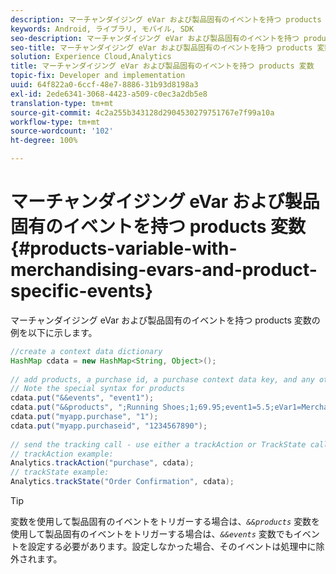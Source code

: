 ```yaml
---
description: マーチャンダイジング eVar および製品固有のイベントを持つ products 変数の例を以下に示します。
keywords: Android, ライブラリ, モバイル, SDK
seo-description: マーチャンダイジング eVar および製品固有のイベントを持つ products 変数の例を以下に示します。
seo-title: マーチャンダイジング eVar および製品固有のイベントを持つ products 変数
solution: Experience Cloud,Analytics
title: マーチャンダイジング eVar および製品固有のイベントを持つ products 変数
topic-fix: Developer and implementation
uuid: 64f822a0-6ccf-48e7-8886-31b93d8198a3
exl-id: 2ede6341-3068-4423-a509-c0ec3a2db5e8
translation-type: tm+mt
source-git-commit: 4c2a255b343128d2904530279751767e7f99a10a
workflow-type: tm+mt
source-wordcount: '102'
ht-degree: 100%

---
```


# マーチャンダイジング eVar および製品固有のイベントを持つ products 変数 {#products-variable-with-merchandising-evars-and-product-specific-events}

マーチャンダイジング eVar および製品固有のイベントを持つ products 変数の例を以下に示します。

```java
//create a context data dictionary 
HashMap cdata = new HashMap<String, Object>(); 
  
// add products, a purchase id, a purchase context data key, and any other data you want to collect. 
// Note the special syntax for products 
cdata.put("&&events", "event1"); 
cdata.put("&&products", ";Running Shoes;1;69.95;event1=5.5;eVar1=Merchandising,;Running Socks;10;29.99"); 
cdata.put("myapp.purchase", "1"); 
cdata.put("myapp.purchaseid", "1234567890"); 
  
// send the tracking call - use either a trackAction or TrackState call. 
// trackAction example: 
Analytics.trackAction("purchase", cdata); 
// trackState example: 
Analytics.trackState("Order Confirmation", cdata);
```

>[!TIP]
>
>変数を使用して製品固有のイベントをトリガーする場合は、*`&&products`* 変数を使用して製品固有のイベントをトリガーする場合は、*`&&events`* 変数でもイベントを設定する必要があります。設定しなかった場合、そのイベントは処理中に除外されます。
